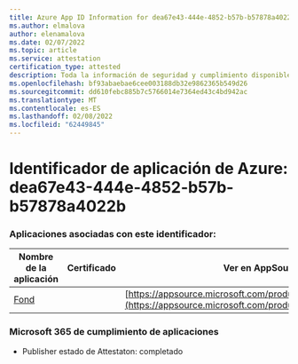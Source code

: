 ```yaml
---
title: Azure App ID Information for dea67e43-444e-4852-b57b-b57878a4022b
ms.author: elmalova
author: elenamalova
ms.date: 02/07/2022
ms.topic: article
ms.service: attestation
certification_type: attested
description: Toda la información de seguridad y cumplimiento disponible para dea67e43-444e-4852-b57b-b57878a4022b.
ms.openlocfilehash: bf93abaebae6cee003188db32e9862365b549d26
ms.sourcegitcommit: dd610febc885b7c5766014e7364ed43c4bd942ac
ms.translationtype: MT
ms.contentlocale: es-ES
ms.lasthandoff: 02/08/2022
ms.locfileid: "62449845"
---
```

# <a name="azure-app-id-dea67e43-444e-4852-b57b-b57878a4022b"></a>Identificador de aplicación de Azure: dea67e43-444e-4852-b57b-b57878a4022b


### <a name="apps-associated-with-this-id"></a>Aplicaciones asociadas con este identificador:
| **Nombre de la aplicación** | **Certificado** | **Ver en AppSource** |
|--------------|---------------|-----------------------|
| [Fond](https://docs.microsoft.com/microsoft-365-app-certification/forward/WA200003631) |  | [https://appsource.microsoft.com/product/office/WA200003631](https://appsource.microsoft.com/product/office/WA200003631) |

### <a name="microsoft-365-app-compliance-status"></a>Microsoft 365 de cumplimiento de aplicaciones
- Publisher estado de Attestaton: completado
